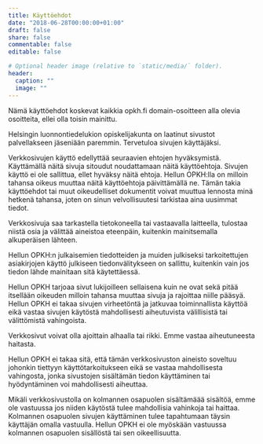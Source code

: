 ```yaml
---
title: Käyttöehdot
date: "2018-06-28T00:00:00+01:00"
draft: false
share: false
commentable: false
editable: false

# Optional header image (relative to `static/media/` folder).
header:
  caption: ""
  image: ""
---
```

Nämä käyttöehdot koskevat kaikkia opkh.fi domain-osoitteen alla olevia osoitteita, ellei olla toisin mainittu.

Helsingin luonnontiedelukion opiskelijakunta on laatinut sivustot palvellakseen jäseniään paremmin. Tervetuloa sivujen käyttäjäksi.

Verkkosivujen käyttö edellyttää seuraavien ehtojen hyväksymistä. Käyttämällä näitä sivuja sitoudut noudattamaan näitä käyttöehtoja. Sivujen käyttö ei ole sallittua, ellet hyväksy näitä ehtoja. Hellun OPKH:lla on milloin tahansa oikeus muuttaa näitä käyttöehtoja päivittämällä ne. Tämän takia käyttöehdot tai muut oikeudelliset dokumentit voivat muuttua lennosta minä hetkenä tahansa, joten on sinun velvollisuutesi tarkistaa aina uusimmat tiedot.

Verkkosivuja saa tarkastella tietokoneella tai vastaavalla laitteella, tulostaa niistä osia ja välittää aineistoa eteenpäin, kuitenkin mainitsemalla alkuperäisen lähteen.

Hellun OPKH:n julkaisemien tiedotteiden ja muiden julkiseksi tarkoitettujen asiakirjojen käyttö julkiseen tiedonvälitykseen on sallittu, kuitenkin vain jos tiedon lähde mainitaan sitä käytettäessä.

Hellun OPKH tarjoaa sivut lukijoilleen sellaisena kuin ne ovat sekä pitää itsellään oikeuden milloin tahansa muuttaa sivuja ja rajoittaa niille pääsyä. Hellun OPKH ei takaa sivujen virheetöntä ja jatkuvaa toiminnallista käyttöä eikä vastaa sivujen käytöstä mahdollisesti aiheutuvista välillisistä tai välittömistä vahingoista. 

Verkkosivut voivat olla ajoittain alhaalla tai rikki. Emme vastaa aiheutuneesta haitasta.
 
Hellun OPKH ei takaa sitä, että tämän verkkosivuston aineisto soveltuu johonkin tiettyyn käyttötarkoitukseen eikä se vastaa mahdollisesta vahingosta, jonka sivustojen sisältämän tiedon käyttäminen tai hyödyntäminen voi mahdollisesti aiheuttaa.

Mikäli verkkosivustolla on kolmannen osapuolen sisältämäää sisältöä, emme ole vastuussa jos niiden käytöstä tulee mahdollisia vahinkoja tai haittaa. Kolmannen osapuolen sivujen käyttäminen tulee tapahtumaan täysin käyttäjän omalla vastuulla. Hellun OPKH ei ole myöskään vastuussa kolmannen osapuolen sisällöstä tai sen oikeellisuutta.